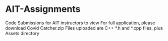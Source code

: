 # AIT-Assignments
Code Submissions for AIT instructors to view
For full application, please download Covid Catcher.zip
Files uploaded are C++ *.h and *.cpp files, plus Assets directory

